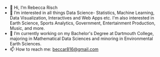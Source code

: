 - 👋 Hi, I’m Rebecca Risch
- 👀 I’m interested in all things Data Science- Statistics, Machine Learning, Data Visualization, Interactives and Web Apps etc. I'm also interested in Earth Science, Sports Analytics, Government, Entertainment Production, Music, and more. 
- 🌱 I’m currently working on my Bachelor's Degree at Dartmouth College, majoring in Mathematical Data Sciences and minoring in Environmental Earth Sciences.
- 📫 How to reach me: beccar816@gmail.com

<!---
rrisch816/rrisch816 is a ✨ special ✨ repository because its `README.md` (this file) appears on your GitHub profile.
You can click the Preview link to take a look at your changes.
--->
